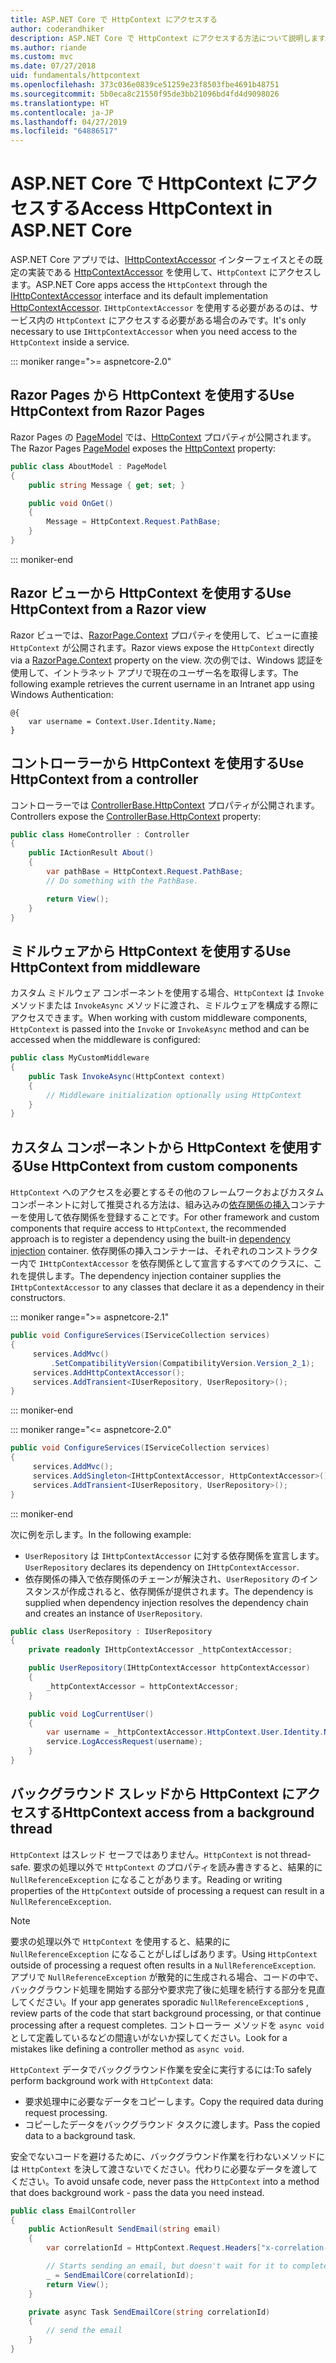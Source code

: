 ```yaml
---
title: ASP.NET Core で HttpContext にアクセスする
author: coderandhiker
description: ASP.NET Core で HttpContext にアクセスする方法について説明します。
ms.author: riande
ms.custom: mvc
ms.date: 07/27/2018
uid: fundamentals/httpcontext
ms.openlocfilehash: 373c036e0839ce51259e23f8503fbe4691b48751
ms.sourcegitcommit: 5b0eca8c21550f95de3bb21096bd4fd4d9098026
ms.translationtype: HT
ms.contentlocale: ja-JP
ms.lasthandoff: 04/27/2019
ms.locfileid: "64886517"
---
```

# <a name="access-httpcontext-in-aspnet-core"></a><span data-ttu-id="0c1ff-103">ASP.NET Core で HttpContext にアクセスする</span><span class="sxs-lookup"><span data-stu-id="0c1ff-103">Access HttpContext in ASP.NET Core</span></span>

<span data-ttu-id="0c1ff-104">ASP.NET Core アプリでは、[IHttpContextAccessor](/dotnet/api/microsoft.aspnetcore.http.ihttpcontextaccessor) インターフェイスとその既定の実装である [HttpContextAccessor](/dotnet/api/microsoft.aspnetcore.http.httpcontextaccessor) を使用して、`HttpContext` にアクセスします。</span><span class="sxs-lookup"><span data-stu-id="0c1ff-104">ASP.NET Core apps access the `HttpContext` through the [IHttpContextAccessor](/dotnet/api/microsoft.aspnetcore.http.ihttpcontextaccessor) interface and its default implementation [HttpContextAccessor](/dotnet/api/microsoft.aspnetcore.http.httpcontextaccessor).</span></span> <span data-ttu-id="0c1ff-105">`IHttpContextAccessor` を使用する必要があるのは、サービス内の `HttpContext` にアクセスする必要がある場合のみです。</span><span class="sxs-lookup"><span data-stu-id="0c1ff-105">It's only necessary to use `IHttpContextAccessor` when you need access to the `HttpContext` inside a service.</span></span>

::: moniker range=">= aspnetcore-2.0"

## <a name="use-httpcontext-from-razor-pages"></a><span data-ttu-id="0c1ff-106">Razor Pages から HttpContext を使用する</span><span class="sxs-lookup"><span data-stu-id="0c1ff-106">Use HttpContext from Razor Pages</span></span>

<span data-ttu-id="0c1ff-107">Razor Pages の [PageModel](/dotnet/api/microsoft.aspnetcore.mvc.razorpages.pagemodel) では、[HttpContext](/dotnet/api/microsoft.aspnetcore.mvc.razorpages.pagemodel.httpcontext) プロパティが公開されます。</span><span class="sxs-lookup"><span data-stu-id="0c1ff-107">The Razor Pages [PageModel](/dotnet/api/microsoft.aspnetcore.mvc.razorpages.pagemodel) exposes the [HttpContext](/dotnet/api/microsoft.aspnetcore.mvc.razorpages.pagemodel.httpcontext) property:</span></span>

```csharp
public class AboutModel : PageModel
{
    public string Message { get; set; }

    public void OnGet()
    {
        Message = HttpContext.Request.PathBase;
    }
}
```

::: moniker-end

## <a name="use-httpcontext-from-a-razor-view"></a><span data-ttu-id="0c1ff-108">Razor ビューから HttpContext を使用する</span><span class="sxs-lookup"><span data-stu-id="0c1ff-108">Use HttpContext from a Razor view</span></span>

<span data-ttu-id="0c1ff-109">Razor ビューでは、[RazorPage.Context](/dotnet/api/microsoft.aspnetcore.mvc.razor.razorpage.context#Microsoft_AspNetCore_Mvc_Razor_RazorPage_Context) プロパティを使用して、ビューに直接 `HttpContext` が公開されます。</span><span class="sxs-lookup"><span data-stu-id="0c1ff-109">Razor views expose the `HttpContext` directly via a [RazorPage.Context](/dotnet/api/microsoft.aspnetcore.mvc.razor.razorpage.context#Microsoft_AspNetCore_Mvc_Razor_RazorPage_Context) property on the view.</span></span> <span data-ttu-id="0c1ff-110">次の例では、Windows 認証を使用して、イントラネット アプリで現在のユーザー名を取得します。</span><span class="sxs-lookup"><span data-stu-id="0c1ff-110">The following example retrieves the current username in an Intranet app using Windows Authentication:</span></span>

```cshtml
@{
    var username = Context.User.Identity.Name;
}
```

## <a name="use-httpcontext-from-a-controller"></a><span data-ttu-id="0c1ff-111">コントローラーから HttpContext を使用する</span><span class="sxs-lookup"><span data-stu-id="0c1ff-111">Use HttpContext from a controller</span></span>

<span data-ttu-id="0c1ff-112">コントローラーでは [ControllerBase.HttpContext](/dotnet/api/microsoft.aspnetcore.mvc.controllerbase.httpcontext) プロパティが公開されます。</span><span class="sxs-lookup"><span data-stu-id="0c1ff-112">Controllers expose the [ControllerBase.HttpContext](/dotnet/api/microsoft.aspnetcore.mvc.controllerbase.httpcontext) property:</span></span>

```csharp
public class HomeController : Controller
{
    public IActionResult About()
    {
        var pathBase = HttpContext.Request.PathBase;
        // Do something with the PathBase.

        return View();
    }
}
```

## <a name="use-httpcontext-from-middleware"></a><span data-ttu-id="0c1ff-113">ミドルウェアから HttpContext を使用する</span><span class="sxs-lookup"><span data-stu-id="0c1ff-113">Use HttpContext from middleware</span></span>

<span data-ttu-id="0c1ff-114">カスタム ミドルウェア コンポーネントを使用する場合、`HttpContext` は `Invoke` メソッドまたは `InvokeAsync` メソッドに渡され、ミドルウェアを構成する際にアクセスできます。</span><span class="sxs-lookup"><span data-stu-id="0c1ff-114">When working with custom middleware components, `HttpContext` is passed into the `Invoke` or `InvokeAsync` method and can be accessed when the middleware is configured:</span></span>

```csharp
public class MyCustomMiddleware
{
    public Task InvokeAsync(HttpContext context)
    {
        // Middleware initialization optionally using HttpContext
    }
}
```

## <a name="use-httpcontext-from-custom-components"></a><span data-ttu-id="0c1ff-115">カスタム コンポーネントから HttpContext を使用する</span><span class="sxs-lookup"><span data-stu-id="0c1ff-115">Use HttpContext from custom components</span></span>

<span data-ttu-id="0c1ff-116">`HttpContext` へのアクセスを必要とするその他のフレームワークおよびカスタム コンポーネントに対して推奨される方法は、組み込みの[依存関係の挿入](xref:fundamentals/dependency-injection)コンテナーを使用して依存関係を登録することです。</span><span class="sxs-lookup"><span data-stu-id="0c1ff-116">For other framework and custom components that require access to `HttpContext`, the recommended approach is to register a dependency using the built-in [dependency injection](xref:fundamentals/dependency-injection) container.</span></span> <span data-ttu-id="0c1ff-117">依存関係の挿入コンテナーは、それぞれのコンストラクター内で `IHttpContextAccessor` を依存関係として宣言するすべてのクラスに、これを提供します。</span><span class="sxs-lookup"><span data-stu-id="0c1ff-117">The dependency injection container supplies the `IHttpContextAccessor` to any classes that declare it as a dependency in their constructors.</span></span>

::: moniker range=">= aspnetcore-2.1"

```csharp
public void ConfigureServices(IServiceCollection services)
{
     services.AddMvc()
         .SetCompatibilityVersion(CompatibilityVersion.Version_2_1);
     services.AddHttpContextAccessor();
     services.AddTransient<IUserRepository, UserRepository>();
}
```

::: moniker-end

::: moniker range="<= aspnetcore-2.0"

```csharp
public void ConfigureServices(IServiceCollection services)
{
     services.AddMvc();
     services.AddSingleton<IHttpContextAccessor, HttpContextAccessor>();
     services.AddTransient<IUserRepository, UserRepository>();
}
```

::: moniker-end

<span data-ttu-id="0c1ff-118">次に例を示します。</span><span class="sxs-lookup"><span data-stu-id="0c1ff-118">In the following example:</span></span>

* <span data-ttu-id="0c1ff-119">`UserRepository` は `IHttpContextAccessor` に対する依存関係を宣言します。</span><span class="sxs-lookup"><span data-stu-id="0c1ff-119">`UserRepository` declares its dependency on `IHttpContextAccessor`.</span></span>
* <span data-ttu-id="0c1ff-120">依存関係の挿入で依存関係のチェーンが解決され、`UserRepository` のインスタンスが作成されると、依存関係が提供されます。</span><span class="sxs-lookup"><span data-stu-id="0c1ff-120">The dependency is supplied when dependency injection resolves the dependency chain and creates an instance of `UserRepository`.</span></span>

```csharp
public class UserRepository : IUserRepository
{
    private readonly IHttpContextAccessor _httpContextAccessor;

    public UserRepository(IHttpContextAccessor httpContextAccessor)
    {
        _httpContextAccessor = httpContextAccessor;
    }

    public void LogCurrentUser()
    {
        var username = _httpContextAccessor.HttpContext.User.Identity.Name;
        service.LogAccessRequest(username);
    }
}
```

## <a name="httpcontext-access-from-a-background-thread"></a><span data-ttu-id="0c1ff-121">バックグラウンド スレッドから HttpContext にアクセスする</span><span class="sxs-lookup"><span data-stu-id="0c1ff-121">HttpContext access from a background thread</span></span>

<span data-ttu-id="0c1ff-122">`HttpContext` はスレッド セーフではありません。</span><span class="sxs-lookup"><span data-stu-id="0c1ff-122">`HttpContext` is not thread-safe.</span></span> <span data-ttu-id="0c1ff-123">要求の処理以外で `HttpContext` のプロパティを読み書きすると、結果的に `NullReferenceException` になることがあります。</span><span class="sxs-lookup"><span data-stu-id="0c1ff-123">Reading or writing properties of the `HttpContext` outside of processing a request can result in a `NullReferenceException`.</span></span>

> [!NOTE]
> <span data-ttu-id="0c1ff-124">要求の処理以外で `HttpContext` を使用すると、結果的に `NullReferenceException` になることがしばしばあります。</span><span class="sxs-lookup"><span data-stu-id="0c1ff-124">Using `HttpContext` outside of processing a request often results in a `NullReferenceException`.</span></span> <span data-ttu-id="0c1ff-125">アプリで `NullReferenceException` が散発的に生成される場合、コードの中で、バックグラウンド処理を開始する部分や要求完了後に処理を続行する部分を見直してください。</span><span class="sxs-lookup"><span data-stu-id="0c1ff-125">If your app generates sporadic `NullReferenceException`s , review parts of the code that start background processing, or that continue processing after a request completes.</span></span> <span data-ttu-id="0c1ff-126">コントローラー メソッドを `async void` として定義しているなどの間違いがないか探してください。</span><span class="sxs-lookup"><span data-stu-id="0c1ff-126">Look for a mistakes like defining a controller method as `async void`.</span></span>

<span data-ttu-id="0c1ff-127">`HttpContext` データでバックグラウンド作業を安全に実行するには:</span><span class="sxs-lookup"><span data-stu-id="0c1ff-127">To safely perform background work with `HttpContext` data:</span></span>

* <span data-ttu-id="0c1ff-128">要求処理中に必要なデータをコピーします。</span><span class="sxs-lookup"><span data-stu-id="0c1ff-128">Copy the required data during request processing.</span></span>
* <span data-ttu-id="0c1ff-129">コピーしたデータをバックグラウンド タスクに渡します。</span><span class="sxs-lookup"><span data-stu-id="0c1ff-129">Pass the copied data to a background task.</span></span>

<span data-ttu-id="0c1ff-130">安全でないコードを避けるために、バックグラウンド作業を行わないメソッドには `HttpContext` を決して渡さないでください。代わりに必要なデータを渡してください。</span><span class="sxs-lookup"><span data-stu-id="0c1ff-130">To avoid unsafe code, never pass the `HttpContext` into a method that does background work - pass the data you need instead.</span></span>

```csharp
public class EmailController
{
    public ActionResult SendEmail(string email)
    {
        var correlationId = HttpContext.Request.Headers["x-correlation-id"].ToString();

        // Starts sending an email, but doesn't wait for it to complete
        _ = SendEmailCore(correlationId);
        return View();
    }

    private async Task SendEmailCore(string correlationId)
    {
        // send the email
    }
}

